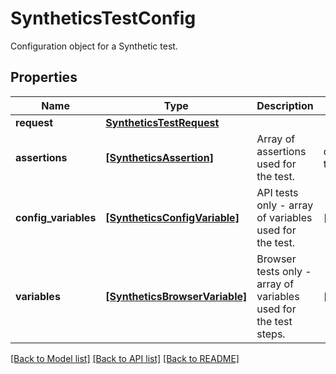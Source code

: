 # SyntheticsTestConfig

Configuration object for a Synthetic test.

## Properties
Name | Type | Description | Notes
------------ | ------------- | ------------- | -------------
**request** | [**SyntheticsTestRequest**](SyntheticsTestRequest.md) |  | 
**assertions** | [**[SyntheticsAssertion]**](SyntheticsAssertion.md) | Array of assertions used for the test. | defaults to []
**config_variables** | [**[SyntheticsConfigVariable]**](SyntheticsConfigVariable.md) | API tests only - array of variables used for the test. | [optional] 
**variables** | [**[SyntheticsBrowserVariable]**](SyntheticsBrowserVariable.md) | Browser tests only - array of variables used for the test steps. | [optional] 

[[Back to Model list]](README.md#documentation-for-models) [[Back to API list]](README.md#documentation-for-api-endpoints) [[Back to README]](README.md)


